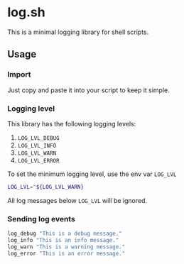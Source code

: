 # log.sh

This is a minimal logging library for shell scripts.

## Usage

### Import

Just copy and paste it into your script to keep it simple.

### Logging level

This library has the following logging levels:
1. `LOG_LVL_DEBUG`
2. `LOG_LVL_INFO`
3. `LOG_LVL_WARN`
4. `LOG_LVL_ERROR`

To set the minimum logging level, use the env var `LOG_LVL`

``` sh
LOG_LVL="${LOG_LVL_WARN}
```

All log messages below `LOG_LVL` will be ignored.

### Sending log events

```sh
log_debug "This is a debug message."
log_info "This is an info message."
log_warn "This is a warning message."
log_error "This is an error message."
```

